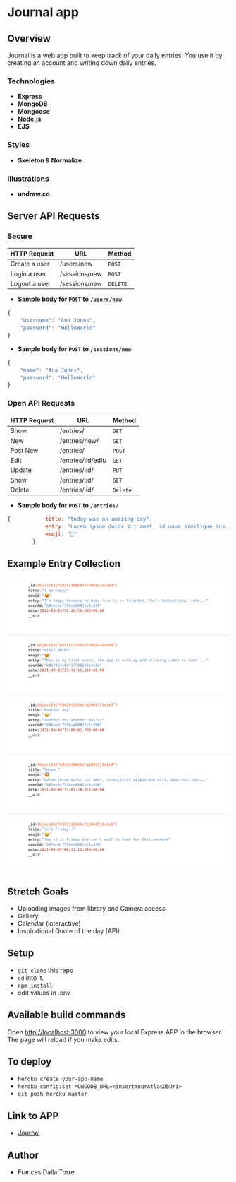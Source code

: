 # Journal app

## Overview

Journal is a web app built to keep track of your daily entries. You use it by creating an account and writing down daily entries.
### Technologies

- **Express**
- **MongoDB**
- **Mongoose**
- **Node.js**
- **EJS**

### Styles

- **Skeleton & Normalize**

### Illustrations
- **undraw.co**

## Server API Requests

### Secure

| HTTP Request  | URL           | Method   |
| ------------- | ------------- | -------- |
| Create a user | /users/new    | `POST`   |
| Login a user  | /sessions/new | `POST`   |
| Logout a user | /sessions/new | `DELETE` |

- **Sample body for `POST` to `/users/new`**

```javascript
{
    "username": "Ana Jones",
    "password": "HelloWorld"
}
```

- **Sample body for `POST` to `/sessions/new`**

```javascript
{
    "name": "Ana Jones",
    "password": "HelloWorld"
}
```

### Open API Requests

| HTTP Request | URL                | Method   |
| ------------ | ------------------ | -------- |
| Show         | /entries/          | `GET`    |
| New          | /entries/new/      | `GET`    |
| Post New     | /entries/          | `POST`   |
| Edit         | /entries/:id/edit/ | `GET`    |
| Update       | /entries/:id/      | `PUT`    |
| Show         | /entries/:id/      | `GET`    |
| Delete       | /entries/:id/      | `Delete` |

- **Sample body for `POST` to `/entries/`**

```javascript
{           title: "today was an amazing day",
            entry: "Lorem ipsum dolor sit amet, id unum similique ius. Pro ex inermis fastidii patrioque, mei ex wisi interpretaris. Vel ad tritani dissentias. Brute modus aperiri ei mea, te ius tation argumentum. Nec velit assum aperiri an",
            emoji: "🤪"
        }
```

## Example Entry Collection

![Entry Example](/public/css/images/collection.png)

## Stretch Goals

- Uploading images from library and Camera access
- Gallery
- Calendar (interactive)
- Inspirational Quote of the day (API)

## Setup

- `git clone` this repo
- `cd` into it.
- `npm install`
- edit values in .env

## Available build commands

Open [http://localhost:3000](http://localhost:3000) to view your local Express APP in the browser. The page will reload if you make edits.

## To deploy

- `heroku create your-app-name`
- `heroku config:set MONGODB_URL=<insertYourAtlasDbUri>`
- `git push heroku master`

## Link to APP

- [Journal](https://journal-2021.herokuapp.com)

## Author

- Frances Dalla Torre

